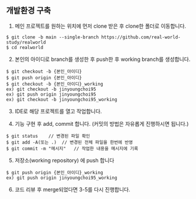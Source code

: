## 개발환경 구축

1. 메인 프로젝트를 원하는 위치에 먼저 clone 받은 후 clone한 폴더로 이동합니다.

```
$ git clone -b main --single-branch https://github.com/real-world-study/realworld
$ cd realworld
```

2. 본인의 아이디로 branch를 생성한 후 push한 후 working branch를 생성합니다.

```
$ git checkout -b {본인_아이디}
$ git push origin {본인_아이디}
$ git checkout -b {본인_아이디}_working
ex) git checkout -b jinyoungchoi95
ex) git push origin jinyoungchoi95
ex) git checkout -b jinyoungchoi95_working
```

3. IDE로 해당 프로젝트를 열고 작업합니다.

4. 기능 구현 후 add, commit 합니다. (커밋의 방법은 자유롭게 진행하시면 됩니다.)

```
$ git status	// 변경된 파일 확인
$ git add -A(또는 .)	// 변경된 전체 파일을 한번에 반영
$ git commit -m "메시지"	// 작업한 내용을 메시지에 기록
```

5. 저장소(working repository) 에 push 합니다

```
$ git push origin {본인_아이디}_working
ex) git push origin jinyoungchoi95_working
```

6. 코드 리뷰 후 merge되었다면 3-5를 다시 진행합니다.